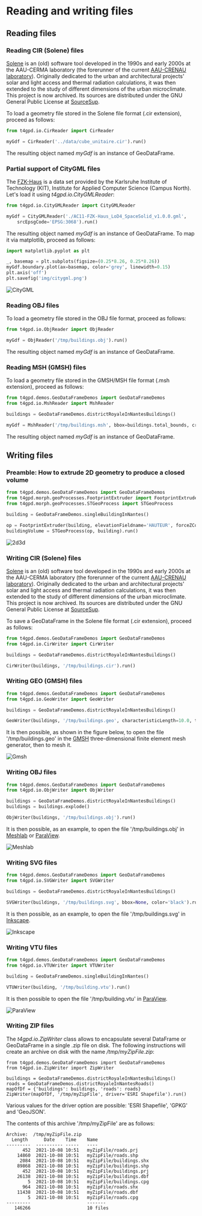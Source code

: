 # Reading and writing files

## Reading files
### Reading CIR (Solene) files

[Solene](https://aau.archi.fr/crenau/solene/) is an (old) software tool developed in the 1990s and early 2000s at the AAU-CERMA laboratory (the forerunner of the current [AAU-CRENAU laboratory](https://aau.archi.fr/)). Originally dedicated to the urban and architectural projects' solar and light access and thermal radiation calculations, it was then extended to the study of different dimensions of the urban microclimate. This project is now archived. Its sources are distributed under the GNU General Public License at [SourceSup](https://sourcesup.renater.fr/projects/solenetb/).

To load a geometry file stored in the Solene file format (.cir extension), proceed as follows:

```python
from t4gpd.io.CirReader import CirReader

myGdf = CirReader('../data/cube_unitaire.cir').run()
```

The resulting object named *myGdf* is an instance of GeoDataFrame.

### Partial support of CityGML files

The [FZK-Haus](https://www.citygmlwiki.org/index.php?title=FZK_Haus) is a data set provided by the Karlsruhe Institute of Technology (KIT), Institute for Applied Computer Science (Campus North). Let's load it using *t4gpd.io.CityGMLReader*:

```python
from t4gpd.io.CityGMLReader import CityGMLReader

myGdf = CityGMLReader('./AC11-FZK-Haus_LoD4_SpaceSolid_v1.0.0.gml',
	srcEpsgCode='EPSG:3068').run()
```

The resulting object named *myGdf* is an instance of GeoDataFrame. To map it via matplotlib, proceed as follows:

```python
import matplotlib.pyplot as plt

_, basemap = plt.subplots(figsize=(0.25*8.26, 0.25*8.26))
myGdf.boundary.plot(ax=basemap, color='grey', linewidth=0.15)
plt.axis('off')
plt.savefig('img/citygml.png')
```

![CityGML](img/citygml.png)

### Reading OBJ files

To load a geometry file stored in the OBJ file format, proceed as follows:

```python
from t4gpd.io.ObjReader import ObjReader

myGdf = ObjReader('/tmp/buildings.obj').run()
```

The resulting object named *myGdf* is an instance of GeoDataFrame.

### Reading MSH (GMSH) files

To load a geometry file stored in the GMSH/MSH file format (.msh extension), proceed as follows:

```python
from t4gpd.demos.GeoDataFrameDemos import GeoDataFrameDemos
from t4gpd.io.MshReader import MshReader

buildings = GeoDataFrameDemos.districtRoyaleInNantesBuildings()

myGdf = MshReader('/tmp/buildings.msh', bbox=buildings.total_bounds, crs='EPSG:2154').run()
```

The resulting object named *myGdf* is an instance of GeoDataFrame.

## Writing files

### Preamble: How to extrude 2D geometry to produce a closed volume

```python
from t4gpd.demos.GeoDataFrameDemos import GeoDataFrameDemos
from t4gpd.morph.geoProcesses.FootprintExtruder import FootprintExtruder
from t4gpd.morph.geoProcesses.STGeoProcess import STGeoProcess

building = GeoDataFrameDemos.singleBuildingInNantes()

op = FootprintExtruder(building, elevationFieldname='HAUTEUR', forceZCoordToZero=True)
buildingVolume = STGeoProcess(op, building).run()
```

![2d3d](img/geom_2d3d.png)

### Writing CIR (Solene) files

[Solene](https://aau.archi.fr/crenau/solene/) is an (old) software tool developed in the 1990s and early 2000s at the AAU-CERMA laboratory (the forerunner of the current [AAU-CRENAU laboratory](https://aau.archi.fr/)). Originally dedicated to the urban and architectural projects' solar and light access and thermal radiation calculations, it was then extended to the study of different dimensions of the urban microclimate. This project is now archived. Its sources are distributed under the GNU General Public License at [SourceSup](https://sourcesup.renater.fr/projects/solenetb/).

To save a GeoDataFrame in the Solene file format (.cir extension), proceed as follows:

```python
from t4gpd.demos.GeoDataFrameDemos import GeoDataFrameDemos
from t4gpd.io.CirWriter import CirWriter

buildings = GeoDataFrameDemos.districtRoyaleInNantesBuildings()

CirWriter(buildings, '/tmp/buildings.cir').run()
```

### Writing GEO (GMSH) files

```python
from t4gpd.demos.GeoDataFrameDemos import GeoDataFrameDemos
from t4gpd.io.GeoWriter import GeoWriter

buildings = GeoDataFrameDemos.districtRoyaleInNantesBuildings()

GeoWriter(buildings, '/tmp/buildings.geo', characteristicLength=10.0, toLocalCrs=True).run()
```

It is then possible, as shown in the figure below, to open the file '/tmp/buildings.geo' in the [GMSH](http://gmsh.info/) three-dimensional finite element mesh generator, then to mesh it.

![Gmsh](img/gmsh.png)

### Writing OBJ files

```python
from t4gpd.demos.GeoDataFrameDemos import GeoDataFrameDemos
from t4gpd.io.ObjWriter import ObjWriter

buildings = GeoDataFrameDemos.districtRoyaleInNantesBuildings()
buildings = buildings.explode()

ObjWriter(buildings, '/tmp/buildings.obj').run()
```

It is then possible, as an example, to open the file '/tmp/buildings.obj' in [Meshlab](https://www.meshlab.net/) or [ParaView](https://www.paraview.org/).

![Meshlab](img/meshlab.png)

### Writing SVG files

```python
from t4gpd.demos.GeoDataFrameDemos import GeoDataFrameDemos
from t4gpd.io.SVGWriter import SVGWriter

buildings = GeoDataFrameDemos.districtRoyaleInNantesBuildings()

SVGWriter(buildings, '/tmp/buildings.svg', bbox=None, color='black').run()
```

It is then possible, as an example, to open the file '/tmp/buildings.svg' in [Inkscape](https://inkscape.org/).

![Inkscape](img/inkscape.png)

### Writing VTU files

```python
from t4gpd.demos.GeoDataFrameDemos import GeoDataFrameDemos
from t4gpd.io.VTUWriter import VTUWriter

building = GeoDataFrameDemos.singleBuildingInNantes()

VTUWriter(building, '/tmp/building.vtu').run()
```

It is then possible to open the file '/tmp/building.vtu' in [ParaView](https://www.paraview.org/).

![ParaView](img/paraview.png)

### Writing ZIP files

The *t4gpd.io.ZipWriter* class allows to encapsulate several DataFrame or GeoDataFrame in a single .zip
file on disk. The following instructions will create an archive on disk with the name */tmp/myZipFile.zip*:

```
from t4gpd.demos.GeoDataFrameDemos import GeoDataFrameDemos
from t4gpd.io.ZipWriter import ZipWriter

buildings = GeoDataFrameDemos.districtRoyaleInNantesBuildings()
roads = GeoDataFrameDemos.districtRoyaleInNantesRoads()
mapOfDf = {'buildings': buildings, 'roads': roads}
ZipWriter(mapOfDf, '/tmp/myZipFile', driver='ESRI Shapefile').run()
```
Various values for the driver option are possible: 'ESRI Shapefile', 'GPKG' and 'GeoJSON'.

The contents of this archive '/tmp/myZipFile' are as follows:
```
Archive:  /tmp/myZipFile.zip
  Length      Date    Time    Name
---------  ---------- -----   ----
      452  2021-10-08 10:51   myZipFile/roads.prj
    14860  2021-10-08 10:51   myZipFile/roads.shp
     2084  2021-10-08 10:51   myZipFile/buildings.shx
    89868  2021-10-08 10:51   myZipFile/buildings.shp
      452  2021-10-08 10:51   myZipFile/buildings.prj
    26138  2021-10-08 10:51   myZipFile/buildings.dbf
        5  2021-10-08 10:51   myZipFile/buildings.cpg
      964  2021-10-08 10:51   myZipFile/roads.shx
    11438  2021-10-08 10:51   myZipFile/roads.dbf
        5  2021-10-08 10:51   myZipFile/roads.cpg
---------                     -------
   146266                     10 files
```
